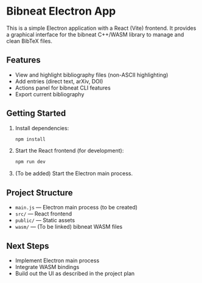 # Bibneat Electron App

This is a simple Electron application with a React (Vite) frontend. It provides a graphical interface for the bibneat C++/WASM library to manage and clean BibTeX files.

## Features
- View and highlight bibliography files (non-ASCII highlighting)
- Add entries (direct text, arXiv, DOI)
- Actions panel for bibneat CLI features
- Export current bibliography

## Getting Started

1. Install dependencies:
   ```bash
   npm install
   ```
2. Start the React frontend (for development):
   ```bash
   npm run dev
   ```
3. (To be added) Start the Electron main process.

## Project Structure
- `main.js` — Electron main process (to be created)
- `src/` — React frontend
- `public/` — Static assets
- `wasm/` — (To be linked) bibneat WASM files

## Next Steps
- Implement Electron main process
- Integrate WASM bindings
- Build out the UI as described in the project plan

